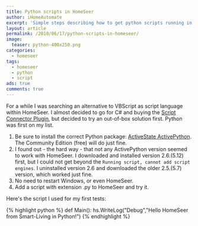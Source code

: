 ```yaml
---
title: Python scripts in HomeSeer
author: iHomeAutomate
excerpt: 'Simple steps describing how to get python scripts running in HomeSeer'
layout: article
permalink: /2010/06/17/python-scripts-in-homeseer/
image:
  teaser: python-400x250.png
categories:
  - homeseer
tags:
  - homeseer
  - python
  - script
ads: true
comments: true  
---
```

For a while I was searching an alternative to VBScript as script language within HomeSeer. I almost decided to go for C# and buying the [Script Connector Plugin](http://store.homeseer.com/store/Script-Connector-Plug-In-P460C155.aspx), but decided to try an out-of-box solution first. Python was first on my list.

1. Be sure to install the correct Python package: <a title="ActivePython" href="http://www.activestate.com/activepython/downloads" target="_blank">ActiveState ActivePython</a>. The Community Edition (free) will do just fine.
2. I found out - the hard way - that not any ActivePython version seemed to work with HomeSeer. I downloaded and installed version 2.6.(5.12) first, but I could not get beyond the `Running script, cannot add script engines`. I uninstalled version 2.6 and downloaded the older 2.5.(5.7) version, which worked just fine.
3. No need to restart Windows, or even HomeSeer.
4. Add a script with extension .py to HomeSeer and try it.

Here's the script I used for my first tests:

{% highlight python %}
def Main():
  hs.WriteLog("Debug","Hello HomeSeer from Smart-Living in Python!")
{% endhighlight %}        
